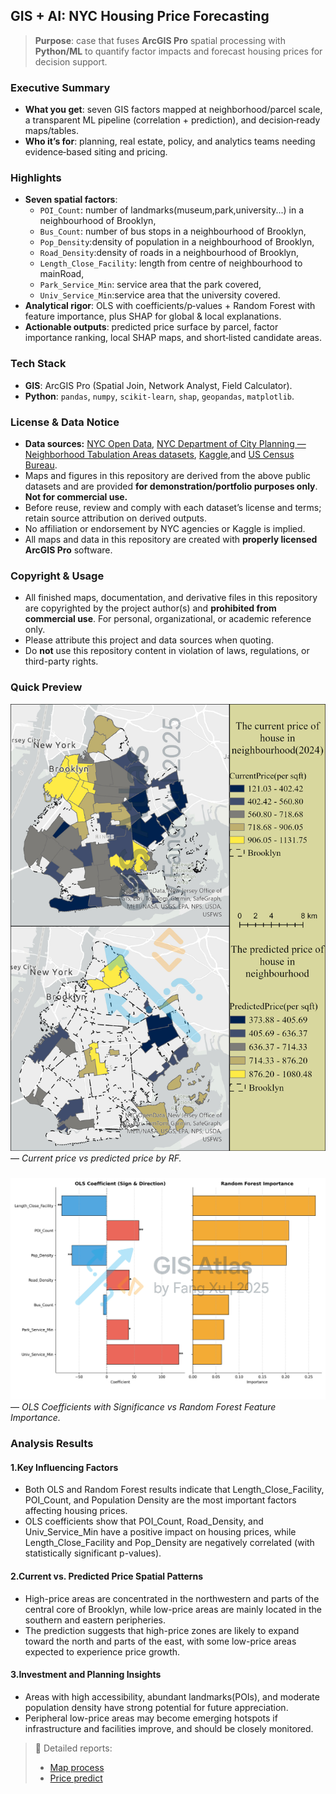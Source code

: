 ## GIS + AI: NYC Housing Price Forecasting

> **Purpose**: case that fuses **ArcGIS Pro** spatial processing with **Python/ML** to quantify factor impacts and forecast housing prices for decision support.

### Executive Summary
- **What you get**: seven GIS factors mapped at neighborhood/parcel scale, a transparent ML pipeline (correlation + prediction), and decision‑ready maps/tables.
- **Who it’s for**: planning, real estate, policy, and analytics teams needing evidence‑based siting and pricing.

### Highlights
- **Seven spatial factors**: 
    - `POI_Count`: number of landmarks(museum,park,university...) in a neighbourhood of Brooklyn,
    - `Bus_Count`: number of bus stops in a neighbourhood of Brooklyn, 
    - `Pop_Density`:density of population in a neighbourhood of Brooklyn, 
    - `Road_Density`:density of roads in a neighbourhood of Brooklyn, 
    - `Length_Close_Facility`: length from centre of neighbourhood to mainRoad, 
    - `Park_Service_Min`: service area that the park covered, 
    - `Univ_Service_Min`:service area that the university covered.
- **Analytical rigor**: OLS with coefficients/p‑values + Random Forest with feature importance, plus SHAP for global & local explanations.
- **Actionable outputs**: predicted price surface by parcel, factor importance ranking, local SHAP maps, and short‑listed candidate areas.

### Tech Stack
- **GIS**: ArcGIS Pro (Spatial Join, Network Analyst, Field Calculator).
- **Python**: `pandas`, `numpy`, `scikit-learn`, `shap`, `geopandas`, `matplotlib`.

### License & Data Notice
- **Data sources:** [NYC Open Data](https://opendata.cityofnewyork.us/), [NYC Department of City Planning — Neighborhood Tabulation Areas datasets](https://www.nyc.gov/content/planning/pages/resources/datasets/neighborhood-tabulation),  [Kaggle](https://www.kaggle.com/),and [US Census Bureau](https://www.census.gov/en.html).
- Maps and figures in this repository are derived from the above public datasets and are provided **for demonstration/portfolio purposes only**. **Not for commercial use.**
- Before reuse, review and comply with each dataset’s license and terms; retain source attribution on derived outputs.
- No affiliation or endorsement by NYC agencies or Kaggle is implied.
- All maps and data in this repository are created with **properly licensed ArcGIS Pro** software.

### Copyright & Usage
- All finished maps, documentation, and derivative files in this repository are copyrighted by the project author(s) and **prohibited from commercial use**. For personal, organizational, or academic reference only.
- Please attribute this project and data sources when quoting.
- Do **not** use this repository content in violation of laws, regulations, or third-party rights.
### Quick Preview

![POIMap](PredictResult.jpg)  — *Current price vs predicted price by RF.*

###
![compare](ols_rf_compare-mark.jpg)  — *OLS Coefficients with Significance vs Random Forest Feature Importance.*

###

### Analysis Results
#### 1.Key Influencing Factors
- Both OLS and Random Forest results indicate that Length_Close_Facility, POI_Count, and Population Density are the most important factors affecting housing prices.
- OLS coefficients show that POI_Count, Road_Density, and Univ_Service_Min have a positive impact on housing prices, while Length_Close_Facility and Pop_Density are negatively correlated (with statistically significant p-values).
#### 2.Current vs. Predicted Price Spatial Patterns
- High-price areas are concentrated in the northwestern and parts of the central core of Brooklyn, while low-price areas are mainly located in the southern and eastern peripheries.
- The prediction suggests that high-price zones are likely to expand toward the north and parts of the east, with some low-price areas expected to experience price growth.
#### 3.Investment and Planning Insights
- Areas with high accessibility, abundant landmarks(POIs), and moderate population density have strong potential for future appreciation.
- Peripheral low-price areas may become emerging hotspots if infrastructure and facilities improve, and should be closely monitored.

> 📂 Detailed reports:
> - [Map process](maps/README.md)
> - [Price predict](analysis/README.md)
